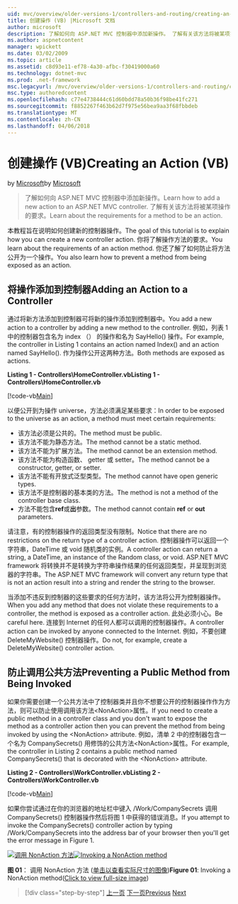 ```yaml
---
uid: mvc/overview/older-versions-1/controllers-and-routing/creating-an-action-vb
title: 创建操作 (VB) |Microsoft 文档
author: microsoft
description: 了解如何向 ASP.NET MVC 控制器中添加新操作。 了解有关该方法将被某项操作的要求。
ms.author: aspnetcontent
manager: wpickett
ms.date: 03/02/2009
ms.topic: article
ms.assetid: c8d93e11-ef78-4a30-afbc-f30419000a60
ms.technology: dotnet-mvc
ms.prod: .net-framework
msc.legacyurl: /mvc/overview/older-versions-1/controllers-and-routing/creating-an-action-vb
msc.type: authoredcontent
ms.openlocfilehash: c77e4738444c61d60bdd78a50b36f98be41fc271
ms.sourcegitcommit: f8852267f463b62d7f975e56bea9aa3f68fbbdeb
ms.translationtype: MT
ms.contentlocale: zh-CN
ms.lasthandoff: 04/06/2018
---
```

<a name="creating-an-action-vb"></a><span data-ttu-id="9df6f-104">创建操作 (VB)</span><span class="sxs-lookup"><span data-stu-id="9df6f-104">Creating an Action (VB)</span></span>
====================
<span data-ttu-id="9df6f-105">by [Microsoft](https://github.com/microsoft)</span><span class="sxs-lookup"><span data-stu-id="9df6f-105">by [Microsoft](https://github.com/microsoft)</span></span>

> <span data-ttu-id="9df6f-106">了解如何向 ASP.NET MVC 控制器中添加新操作。</span><span class="sxs-lookup"><span data-stu-id="9df6f-106">Learn how to add a new action to an ASP.NET MVC controller.</span></span> <span data-ttu-id="9df6f-107">了解有关该方法将被某项操作的要求。</span><span class="sxs-lookup"><span data-stu-id="9df6f-107">Learn about the requirements for a method to be an action.</span></span>


<span data-ttu-id="9df6f-108">本教程旨在说明如何创建新的控制器操作。</span><span class="sxs-lookup"><span data-stu-id="9df6f-108">The goal of this tutorial is to explain how you can create a new controller action.</span></span> <span data-ttu-id="9df6f-109">你将了解操作方法的要求。</span><span class="sxs-lookup"><span data-stu-id="9df6f-109">You learn about the requirements of an action method.</span></span> <span data-ttu-id="9df6f-110">你还了解了如何防止将方法公开为一个操作。</span><span class="sxs-lookup"><span data-stu-id="9df6f-110">You also learn how to prevent a method from being exposed as an action.</span></span>

## <a name="adding-an-action-to-a-controller"></a><span data-ttu-id="9df6f-111">将操作添加到控制器</span><span class="sxs-lookup"><span data-stu-id="9df6f-111">Adding an Action to a Controller</span></span>

<span data-ttu-id="9df6f-112">通过将新方法添加到控制器可将新的操作添加到控制器中。</span><span class="sxs-lookup"><span data-stu-id="9df6f-112">You add a new action to a controller by adding a new method to the controller.</span></span> <span data-ttu-id="9df6f-113">例如，列表 1 中的控制器包含名为 index （） 的操作和名为 SayHello() 操作。</span><span class="sxs-lookup"><span data-stu-id="9df6f-113">For example, the controller in Listing 1 contains an action named Index() and an action named SayHello().</span></span> <span data-ttu-id="9df6f-114">作为操作公开这两种方法。</span><span class="sxs-lookup"><span data-stu-id="9df6f-114">Both methods are exposed as actions.</span></span>

<span data-ttu-id="9df6f-115">**Listing 1 - Controllers\HomeController.vb**</span><span class="sxs-lookup"><span data-stu-id="9df6f-115">**Listing 1 - Controllers\HomeController.vb**</span></span>

[!code-vb[Main](creating-an-action-vb/samples/sample1.vb)]

<span data-ttu-id="9df6f-116">以便公开到为操作 universe，方法必须满足某些要求：</span><span class="sxs-lookup"><span data-stu-id="9df6f-116">In order to be exposed to the universe as an action, a method must meet certain requirements:</span></span>

- <span data-ttu-id="9df6f-117">该方法必须是公共的。</span><span class="sxs-lookup"><span data-stu-id="9df6f-117">The method must be public.</span></span>
- <span data-ttu-id="9df6f-118">该方法不能为静态方法。</span><span class="sxs-lookup"><span data-stu-id="9df6f-118">The method cannot be a static method.</span></span>
- <span data-ttu-id="9df6f-119">该方法不能为扩展方法。</span><span class="sxs-lookup"><span data-stu-id="9df6f-119">The method cannot be an extension method.</span></span>
- <span data-ttu-id="9df6f-120">该方法不能为构造函数、 getter 或 setter。</span><span class="sxs-lookup"><span data-stu-id="9df6f-120">The method cannot be a constructor, getter, or setter.</span></span>
- <span data-ttu-id="9df6f-121">该方法不能有开放式泛型类型。</span><span class="sxs-lookup"><span data-stu-id="9df6f-121">The method cannot have open generic types.</span></span>
- <span data-ttu-id="9df6f-122">该方法不是控制器的基本类的方法。</span><span class="sxs-lookup"><span data-stu-id="9df6f-122">The method is not a method of the controller base class.</span></span>
- <span data-ttu-id="9df6f-123">方法不能包含**ref**或**出**参数。</span><span class="sxs-lookup"><span data-stu-id="9df6f-123">The method cannot contain **ref** or **out** parameters.</span></span>

<span data-ttu-id="9df6f-124">请注意，有的控制器操作的返回类型没有限制。</span><span class="sxs-lookup"><span data-stu-id="9df6f-124">Notice that there are no restrictions on the return type of a controller action.</span></span> <span data-ttu-id="9df6f-125">控制器操作可以返回一个字符串，DateTime 或 void 随机类的实例。</span><span class="sxs-lookup"><span data-stu-id="9df6f-125">A controller action can return a string, a DateTime, an instance of the Random class, or void.</span></span> <span data-ttu-id="9df6f-126">ASP.NET MVC framework 将转换并不是转换为字符串操作结果的任何返回类型，并呈现到浏览器的字符串。</span><span class="sxs-lookup"><span data-stu-id="9df6f-126">The ASP.NET MVC framework will convert any return type that is not an action result into a string and render the string to the browser.</span></span>

<span data-ttu-id="9df6f-127">当添加不违反到控制器的这些要求的任何方法时，该方法将公开为控制器操作。</span><span class="sxs-lookup"><span data-stu-id="9df6f-127">When you add any method that does not violate these requirements to a controller, the method is exposed as a controller action.</span></span> <span data-ttu-id="9df6f-128">此处必须小心。</span><span class="sxs-lookup"><span data-stu-id="9df6f-128">Be careful here.</span></span> <span data-ttu-id="9df6f-129">连接到 Internet 的任何人都可以调用的控制器操作。</span><span class="sxs-lookup"><span data-stu-id="9df6f-129">A controller action can be invoked by anyone connected to the Internet.</span></span> <span data-ttu-id="9df6f-130">例如，不要创建 DeleteMyWebsite() 控制器操作。</span><span class="sxs-lookup"><span data-stu-id="9df6f-130">Do not, for example, create a DeleteMyWebsite() controller action.</span></span>

## <a name="preventing-a-public-method-from-being-invoked"></a><span data-ttu-id="9df6f-131">防止调用公共方法</span><span class="sxs-lookup"><span data-stu-id="9df6f-131">Preventing a Public Method from Being Invoked</span></span>

<span data-ttu-id="9df6f-132">如果你需要创建一个公共方法中了控制器类并且你不想要公开的控制器操作作为方法，则可以防止使用调用该方法&lt;NonAction&gt;属性。</span><span class="sxs-lookup"><span data-stu-id="9df6f-132">If you need to create a public method in a controller class and you don't want to expose the method as a controller action then you can prevent the method from being invoked by using the &lt;NonAction&gt; attribute.</span></span> <span data-ttu-id="9df6f-133">例如，清单 2 中的控制器包含一个名为 CompanySecrets() 用修饰的公共方法&lt;NonAction&gt;属性。</span><span class="sxs-lookup"><span data-stu-id="9df6f-133">For example, the controller in Listing 2 contains a public method named CompanySecrets() that is decorated with the &lt;NonAction&gt; attribute.</span></span>

<span data-ttu-id="9df6f-134">**Listing 2 - Controllers\WorkController.vb**</span><span class="sxs-lookup"><span data-stu-id="9df6f-134">**Listing 2 - Controllers\WorkController.vb**</span></span>

[!code-vb[Main](creating-an-action-vb/samples/sample2.vb)]

<span data-ttu-id="9df6f-135">如果你尝试通过在你的浏览器的地址栏中键入 /Work/CompanySecrets 调用 CompanySecrets() 控制器操作然后将图 1 中获得的错误消息。</span><span class="sxs-lookup"><span data-stu-id="9df6f-135">If you attempt to invoke the CompanySecrets() controller action by typing /Work/CompanySecrets into the address bar of your browser then you'll get the error message in Figure 1.</span></span>


<span data-ttu-id="9df6f-136">[![调用 NonAction 方法](creating-an-action-vb/_static/image1.jpg)](creating-an-action-vb/_static/image1.png)</span><span class="sxs-lookup"><span data-stu-id="9df6f-136">[![Invoking a NonAction method](creating-an-action-vb/_static/image1.jpg)](creating-an-action-vb/_static/image1.png)</span></span>

<span data-ttu-id="9df6f-137">**图 01**： 调用 NonAction 方法 ([单击以查看实际尺寸的图像](creating-an-action-vb/_static/image2.png))</span><span class="sxs-lookup"><span data-stu-id="9df6f-137">**Figure 01**: Invoking a NonAction method([Click to view full-size image](creating-an-action-vb/_static/image2.png))</span></span>

> [!div class="step-by-step"]
> <span data-ttu-id="9df6f-138">[上一页](creating-a-controller-vb.md)
> [下一页](aspnet-mvc-controllers-overview-cs.md)</span><span class="sxs-lookup"><span data-stu-id="9df6f-138">[Previous](creating-a-controller-vb.md)
[Next](aspnet-mvc-controllers-overview-cs.md)</span></span>
